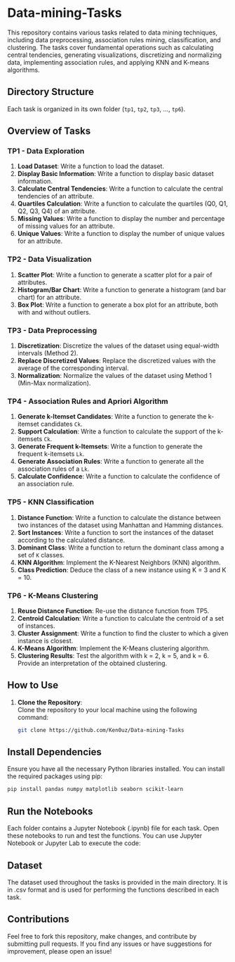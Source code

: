 # Data-mining-Tasks
 This repository contains various tasks related to data mining techniques, including data preprocessing, association rules mining, classification, and clustering. The tasks cover fundamental operations such as calculating central tendencies, generating visualizations, discretizing and normalizing data, implementing association rules, and applying KNN and K-means algorithms.

## Directory Structure

Each task is organized in its own folder (`tp1`, `tp2`, `tp3`, ..., `tp6`).


## Overview of Tasks

### TP1 - Data Exploration
1. **Load Dataset**: Write a function to load the dataset.
2. **Display Basic Information**: Write a function to display basic dataset information.
3. **Calculate Central Tendencies**: Write a function to calculate the central tendencies of an attribute.
4. **Quartiles Calculation**: Write a function to calculate the quartiles (Q0, Q1, Q2, Q3, Q4) of an attribute.
5. **Missing Values**: Write a function to display the number and percentage of missing values for an attribute.
6. **Unique Values**: Write a function to display the number of unique values for an attribute.

### TP2 - Data Visualization
1. **Scatter Plot**: Write a function to generate a scatter plot for a pair of attributes.
2. **Histogram/Bar Chart**: Write a function to generate a histogram (and bar chart) for an attribute.
3. **Box Plot**: Write a function to generate a box plot for an attribute, both with and without outliers.

### TP3 - Data Preprocessing
1. **Discretization**: Discretize the values of the dataset using equal-width intervals (Method 2).
2. **Replace Discretized Values**: Replace the discretized values with the average of the corresponding interval.
3. **Normalization**: Normalize the values of the dataset using Method 1 (Min-Max normalization).

### TP4 - Association Rules and Apriori Algorithm
1. **Generate k-Itemset Candidates**: Write a function to generate the k-itemset candidates `Ck`.
2. **Support Calculation**: Write a function to calculate the support of the k-itemsets `Ck`.
3. **Generate Frequent k-Itemsets**: Write a function to generate the frequent k-itemsets `Lk`.
4. **Generate Association Rules**: Write a function to generate all the association rules of a `Lk`.
5. **Calculate Confidence**: Write a function to calculate the confidence of an association rule.

### TP5 - KNN Classification
1. **Distance Function**: Write a function to calculate the distance between two instances of the dataset using Manhattan and Hamming distances.
2. **Sort Instances**: Write a function to sort the instances of the dataset according to the calculated distance.
3. **Dominant Class**: Write a function to return the dominant class among a set of `K` classes.
4. **KNN Algorithm**: Implement the K-Nearest Neighbors (KNN) algorithm.
5. **Class Prediction**: Deduce the class of a new instance using K = 3 and K = 10.

### TP6 - K-Means Clustering
1. **Reuse Distance Function**: Re-use the distance function from TP5.
2. **Centroid Calculation**: Write a function to calculate the centroid of a set of instances.
3. **Cluster Assignment**: Write a function to find the cluster to which a given instance is closest.
4. **K-Means Algorithm**: Implement the K-Means clustering algorithm.
5. **Clustering Results**: Test the algorithm with k = 2, k = 5, and k = 6. Provide an interpretation of the obtained clustering.

## How to Use

1. **Clone the Repository**:  
   Clone the repository to your local machine using the following command:
   ```bash
   git clone https://github.com/Ken0uz/Data-mining-Tasks

## Install Dependencies

Ensure you have all the necessary Python libraries installed. You can install the required packages using pip:

```bash
pip install pandas numpy matplotlib seaborn scikit-learn
```

## Run the Notebooks
Each folder contains a Jupyter Notebook (.ipynb) file for each task. Open these notebooks to run and test the functions. You can use Jupyter Notebook or Jupyter Lab to execute the code:


## Dataset
The dataset used throughout the tasks is provided in the main directory. It is in .csv format and is used for performing the functions described in each task.

## Contributions
Feel free to fork this repository, make changes, and contribute by submitting pull requests. If you find any issues or have suggestions for improvement, please open an issue!

